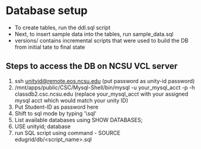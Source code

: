 # Database setup
* To create tables, run the ddl.sql script
* Next, to insert sample data into the tables, run sample_data.sql
* versions/ contains incremental scripts that were used to build the DB from initial tate to final state

## Steps to access the DB on NCSU VCL server

1. ssh unityid@remote.eos.ncsu.edu (put password as unity-id password)
2. /mnt/apps/public/CSC/Mysql-Shell/bin/mysql -u your_mysql_acct -p -h classdb2.csc.ncsu.edu (replace your_mysql_acct with your assigned mysql acct which would match your unity ID)
3. Put Student-ID as password here
4. Shift to sql mode by typing '\sql'
5. List available databases using SHOW DATABASES;
6. USE unityid; database
7. run SQL script using command - SOURCE edugrid/db/<script_name>.sql
